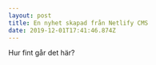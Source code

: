 ```yaml
---
layout: post
title: En nyhet skapad från Netlify CMS
date: 2019-12-01T17:41:46.874Z
---
```

Hur fint går det här?
